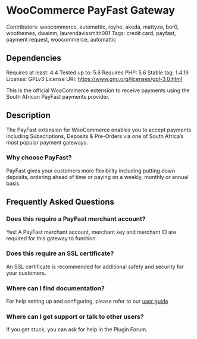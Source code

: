 # WooCommerce PayFast Gateway

Contributors: woocommerce, automattic, royho, akeda, mattyza, bor0, woothemes, dwainm, laurendavissmith001
Tags: credit card, payfast, payment request, woocommerce, automattic

## Dependencies

Requires at least: 4.4
Tested up to: 5.6
Requires PHP: 5.6
Stable tag: 1.4.19
License: GPLv3
License URI: https://www.gnu.org/licenses/gpl-3.0.html

This is the official WooCommerce extension to receive payments using the South African PayFast payments provider.

## Description

The PayFast extension for WooCommerce enables you to accept payments including Subscriptions, Deposits & Pre-Orders via one of South Africa’s most popular payment gateways.

### Why choose PayFast?

PayFast gives your customers more flexibility including putting down deposits, ordering ahead of time or paying on a weekly, monthly or annual basis.

## Frequently Asked Questions

### Does this require a PayFast merchant account?

Yes! A PayFast merchant account, merchant key and merchant ID are required for this gateway to function.

### Does this require an SSL certificate?

An SSL certificate is recommended for additional safety and security for your customers.

### Where can I find documentation?

For help setting up and configuring, please refer to our [user guide](https://docs.woocommerce.com/document/payfast-payment-gateway)

### Where can I get support or talk to other users?

If you get stuck, you can ask for help in the Plugin Forum.

